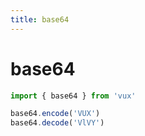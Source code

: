 ```yaml
---
title: base64
---
```


# base64

``` js
import { base64 } from 'vux'

base64.encode('VUX')
base64.decode('VlVY')
```